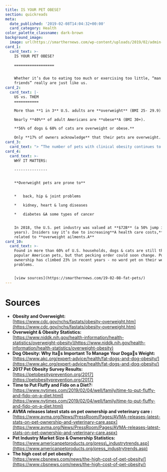 ```yaml
---
title: IS YOUR PET OBESE?
section: quickreads
meta:
  date_published: '2019-02-08T14:04:32+00:00'
  card_category: Health
color_palette_classname: dark-brown
background_image:
  image: url(https://smarthernews.com/wp-content/uploads/2019/02/admin-ajax-min.jpg)
card_1:
  card_text: >-
    IS YOUR PET OBESE?

    ==================


    Whether it’s due to eating too much or exercising too little, “man’s best
    friends” really are just like us.
card_2:
  card_text: |-
    US vs. THEM
    ===========

    More than **1 in 3** U.S. adults are **overweight** (BMI 25- 29.9).

    Nearly **40%** of adult Americans are **obese**A (BMI 30+).

    **56% of dogs & 60% of cats are overweight or obese.**

    Only **17% of owners acknowledge** that their pets are overweight.
card_3:
  card_text: "> “The number of pets with clinical obesity continues to increase… Wea\x19re continuing to see more pets diagnosed with obesity rather than overweight… Pets with obesity also have reduced quality of life and shorter life expectancy.a\x1D\n> \n> Dr. Ernie Ward, Association for Pet Obesity Prevention founder & veterinarian"
card_4:
  card_text: >-
    WHY IT MATTERS:

    ---------------


    **Overweight pets are prone to**


    *   back, hip & joint problems

    *   kidney, heart & lung diseases

    *   diabetes &A some types of cancer


    In 2018, the U.S. pet industry was valued at **$72B** (a 50% jump in 15
    years). Insiders say it’s due to increasing**A health care costs,** many
    related to **overweight ailments.A**
card_10:
  card_text: >-
    Found in more than 60% of U.S. households, dogs & cats are still the most
    popular American pets, but that pecking order could soon change. Poultry
    ownership has climbed 23% in recent years - no word yet on their weight
    problems.


    [view sources](https://smarthernews.com/19-02-08-fat-pets/)
---
```

Sources
=======

*   **Obesity and Overweight:**  
    [https://www.cdc.gov/nchs/fastats/obesity-overweight.htm](https://www.cdc.gov/nchs/fastats/obesity-overweight.htm)
*   **Overweight & Obesity Statistics:**  
    [https://www.niddk.nih.gov/health-information/health-statistics/overweight-obesity](https://www.niddk.nih.gov/health-information/health-statistics/overweight-obesity)
*   **Dog Obesity: Why Itas Important To Manage Your Dogas Weight:**  
    [https://www.akc.org/expert-advice/health/fat-dogs-and-dog-obesity/](https://www.akc.org/expert-advice/health/fat-dogs-and-dog-obesity/)
*   **2017 Pet Obesity Survey Results:**  
    [https://petobesityprevention.org/2017](https://petobesityprevention.org/2017)
*   **Time to Put Fluffy and Fido on a Diet?:**  
    [https://www.nytimes.com/2019/02/04/well/family/time-to-put-fluffy-and-fido-on-a-diet.html](https://www.nytimes.com/2019/02/04/well/family/time-to-put-fluffy-and-fido-on-a-diet.html)
*   **AVMA releases latest stats on pet ownership and veterinary care :**  
    [https://www.avma.org/News/PressRoom/Pages/AVMA-releases-latest-stats-on-pet-ownership-and-veterinary-care.aspx](https://www.avma.org/News/PressRoom/Pages/AVMA-releases-latest-stats-on-pet-ownership-and-veterinary-care.aspx)
*   **Pet Industry Market Size & Ownership Statistics:** [https://www.americanpetproducts.org/press\_industrytrends.asp](https://www.americanpetproducts.org/press_industrytrends.asp)
*   **The high cost of pet obesity:**  
    [https://www.cbsnews.com/news/the-high-cost-of-pet-obesity/](https://www.cbsnews.com/news/the-high-cost-of-pet-obesity/)
